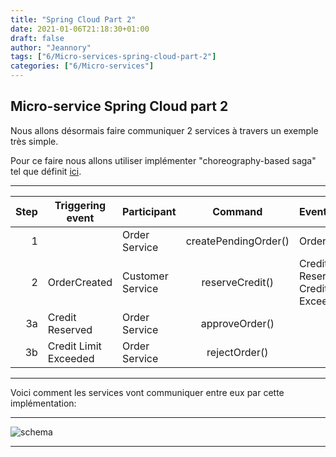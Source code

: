 ```yaml
---
title: "Spring Cloud Part 2"
date: 2021-01-06T21:18:30+01:00
draft: false
author: "Jeannory"
tags: ["6/Micro-services-spring-cloud-part-2"]
categories: ["6/Micro-services"]
---
```


## Micro-service Spring Cloud part 2 ##

Nous allons désormais faire communiquer 2 services à travers un exemple très simple.

Pour ce faire nous allons utiliser implémenter "choreography-based saga" tel que définit [ici](https://chrisrichardson.net/post/sagas/2019/08/15/developing-sagas-part-3.html).

---

| Step | Triggering event | Participant | Command | Events |
|--:|---------|---------|:--:|:----|
| 1 | | Order Service | createPendingOrder() | OrderCreated |
| 2 | OrderCreated | Customer Service | reserveCredit() |Credit Reserved, Credit Limit Exceeded |
| 3a | Credit Reserved | Order Service | approveOrder() |
| 3b | Credit Limit Exceeded | Order Service | rejectOrder() |

---

Voici comment les services vont communiquer entre eux par cette implémentation:

---

![schema](/blog/img/6/schema-choreography-micro-service-1.png)

---


